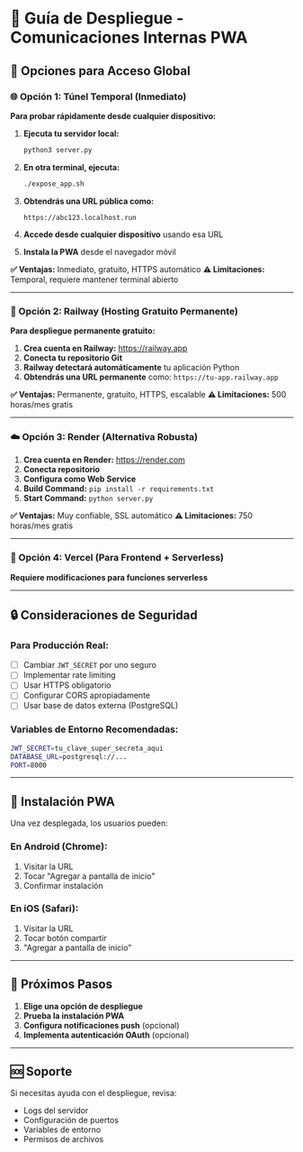 # 🚀 Guía de Despliegue - Comunicaciones Internas PWA

## 📱 Opciones para Acceso Global

### 🌐 Opción 1: Túnel Temporal (Inmediato)

**Para probar rápidamente desde cualquier dispositivo:**

1. **Ejecuta tu servidor local:**
   ```bash
   python3 server.py
   ```

2. **En otra terminal, ejecuta:**
   ```bash
   ./expose_app.sh
   ```

3. **Obtendrás una URL pública como:**
   ```
   https://abc123.localhost.run
   ```

4. **Accede desde cualquier dispositivo** usando esa URL
5. **Instala la PWA** desde el navegador móvil

**✅ Ventajas:** Inmediato, gratuito, HTTPS automático
**⚠️ Limitaciones:** Temporal, requiere mantener terminal abierto

---

### 🚂 Opción 2: Railway (Hosting Gratuito Permanente)

**Para despliegue permanente gratuito:**

1. **Crea cuenta en Railway:** https://railway.app
2. **Conecta tu repositorio Git**
3. **Railway detectará automáticamente** tu aplicación Python
4. **Obtendrás una URL permanente** como: `https://tu-app.railway.app`

**✅ Ventajas:** Permanente, gratuito, HTTPS, escalable
**⚠️ Limitaciones:** 500 horas/mes gratis

---

### ☁️ Opción 3: Render (Alternativa Robusta)

1. **Crea cuenta en Render:** https://render.com
2. **Conecta repositorio**
3. **Configura como Web Service**
4. **Build Command:** `pip install -r requirements.txt`
5. **Start Command:** `python server.py`

**✅ Ventajas:** Muy confiable, SSL automático
**⚠️ Limitaciones:** 750 horas/mes gratis

---

### 🔧 Opción 4: Vercel (Para Frontend + Serverless)

**Requiere modificaciones para funciones serverless**

---

## 🔒 Consideraciones de Seguridad

### Para Producción Real:
- [ ] Cambiar `JWT_SECRET` por uno seguro
- [ ] Implementar rate limiting
- [ ] Usar HTTPS obligatorio
- [ ] Configurar CORS apropiadamente
- [ ] Usar base de datos externa (PostgreSQL)

### Variables de Entorno Recomendadas:
```bash
JWT_SECRET=tu_clave_super_secreta_aqui
DATABASE_URL=postgresql://...
PORT=8000
```

---

## 📱 Instalación PWA

Una vez desplegada, los usuarios pueden:

### En Android (Chrome):
1. Visitar la URL
2. Tocar "Agregar a pantalla de inicio"
3. Confirmar instalación

### En iOS (Safari):
1. Visitar la URL
2. Tocar botón compartir
3. "Agregar a pantalla de inicio"

---

## 🚀 Próximos Pasos

1. **Elige una opción de despliegue**
2. **Prueba la instalación PWA**
3. **Configura notificaciones push** (opcional)
4. **Implementa autenticación OAuth** (opcional)

---

## 🆘 Soporte

Si necesitas ayuda con el despliegue, revisa:
- Logs del servidor
- Configuración de puertos
- Variables de entorno
- Permisos de archivos